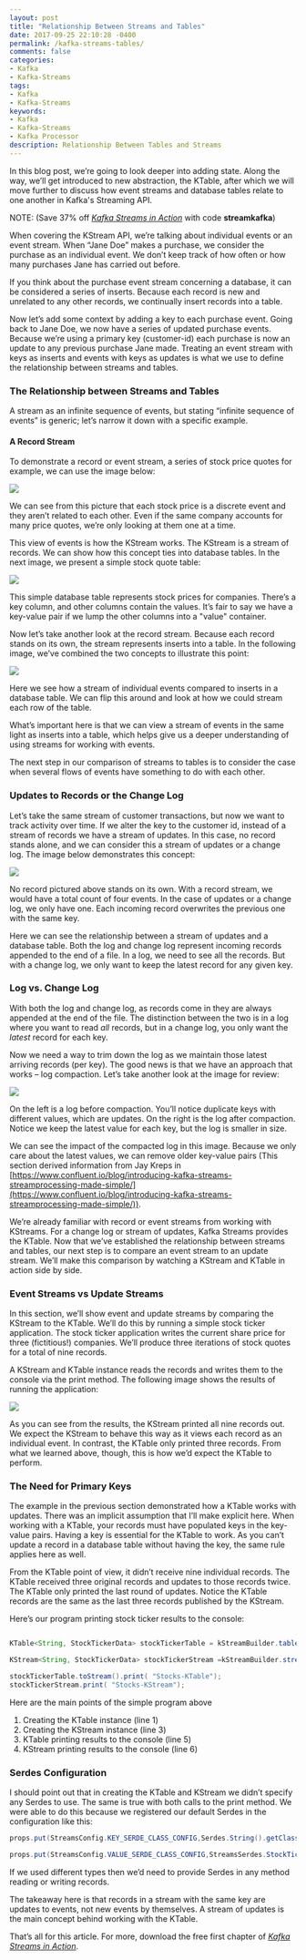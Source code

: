```yaml
---
layout: post
title: "Relationship Between Streams and Tables"
date: 2017-09-25 22:10:28 -0400
permalink: /kafka-streams-tables/
comments: false
categories:
- Kafka
- Kafka-Streams
tags:
- Kafka
- Kafka-Streams 
keywords:
- Kafka
- Kafka-Streams
- Kafka Processor 
description: Relationship Between Tables and Streams 
---
```

 
In this blog post, we’re going to look deeper into adding state. Along the way, we’ll get introduced to new abstraction, the KTable, after which we will move further to discuss how event streams and database tables relate to one another in Kafka's Streaming API.

<!--more-->

NOTE: (Save 37% off [*Kafka Streams in Action*](https://www.manning.com/books/kafka-streams-in-action) with code **streamkafka**)

When covering the KStream API, we’re talking about individual events or
an event stream. When “Jane Doe” makes a purchase, we consider the
purchase as an individual event. We don’t keep track of how often or how
many purchases Jane has carried out before.

If you think about the purchase event stream concerning a database, it
can be considered a series of inserts. Because each record is new and
unrelated to any other records, we continually insert records into a
table.

Now let’s add some context by adding a key to each purchase event. Going
back to Jane Doe, we now have a series of updated purchase events.
Because we’re using a primary key (customer-id) each purchase is now an
update to any previous purchase Jane made. Treating an event stream with
keys as inserts and events with keys as updates is what we use to define
the relationship between streams and tables.

### The Relationship between Streams and Tables

A stream as an infinite sequence of events, but stating “infinite
sequence of events” is generic; let’s narrow it down with a specific
example.

#### A Record Stream

To demonstrate a record or event stream, a series of stock price quotes for example, we can use the image below:

<img src="../assets/images/kst_figure_1.png"/>

We can see from this picture that each stock price is a discrete event
and they aren’t related to each other. Even if the same company accounts
for many price quotes, we’re only looking at them one at a time.

This view of events is how the KStream works. The KStream is a stream of
records. We can show how this concept ties into database tables. In the
next image, we present a simple stock quote table:

<img src="../assets/images/kst_figure_2.jpg"/>

This simple database table represents stock prices for
companies. There’s a key column, and other columns contain the values.
It’s fair to say we have a key-value pair if we lump the other columns
into a "value" container.

Now let’s take another look at the record stream. Because each record
stands on its own, the stream represents inserts into a table. In the
following image, we’ve combined the two concepts to illustrate this
point:

<img src="../assets/images/kst_figure_3.jpg"/>

Here we see how a stream of individual events compared to
inserts in a database table. We can flip this around and look at how we
could stream each row of the table.

What’s important here is that we can view a stream of events in the same
light as inserts into a table, which helps give us a deeper
understanding of using streams for working with events.

The next step in our comparison of streams to tables is to consider the
case when several flows of events have something to do with each other.

### Updates to Records or the Change Log

Let’s take the same stream of customer transactions, but now we want to
track activity over time. If we alter the key to the customer id,
instead of a stream of records we have a stream of updates. In this
case, no record stands alone, and we can consider this a stream of
updates or a change log. The image below demonstrates this concept:

<img src="../assets/images/kst_figure_4.jpg"/>

No record pictured above stands on its own. With a record stream, we
would have a total count of four events. In the case of updates or a
change log, we only have one. Each incoming record overwrites the
previous one with the same key.

Here we can see the relationship between a stream of updates and a
database table. Both the log and change log represent incoming records
appended to the end of a file. In a log, we need to see all the records.
But with a change log, we only want to keep the latest record for any
given key.

### Log vs. Change Log

With both the log and change log, as records come in they are always
appended at the end of the file. The distinction between the two is in a
log where you want to read *all* records, but in a change log, you only
want the *latest* record for each key.

Now we need a way to trim down the log as we maintain those latest
arriving records (per key). The good news is that we have an approach
that works – log compaction. Let’s take another look at the image for
review:

<img src="../assets/images/kst_figure_5.jpg"/>

On the left is a log before compaction. You’ll notice
duplicate keys with different values, which are updates. On the right is
the log after compaction. Notice we keep the latest value for each key,
but the log is smaller in size.

We can see the impact of the compacted log in this image. Because we
only care about the latest values, we can remove older key-value pairs
(This section derived information from Jay Kreps in
[https://www.confluent.io/blog/introducing-kafka-streams-streamprocessing-made-simple/](https://www.confluent.io/blog/introducing-kafka-streams-streamprocessing-made-simple/)).

We’re already familiar with record or event streams from working with
KStreams. For a change log or stream of updates, Kafka Streams provides
the KTable. Now that we’ve established the relationship between streams
and tables, our next step is to compare an event stream to an update
stream. We’ll make this comparison by watching a KStream and KTable in
action side by side.

### Event Streams vs Update Streams

In this section, we’ll show event and update streams by comparing the
KStream to the KTable. We’ll do this by running a simple stock ticker
application. The stock ticker application writes the current share price
for three (fictitious!) companies. We’ll produce three iterations of
stock quotes for a total of nine records.

A KStream and KTable instance reads the records and writes them to the
console via the print method. The following image shows the results of
running the application:

<img src="../assets/images/kst_figure_6.jpg"/>

As you can see from the results, the KStream printed all nine records
out. We expect the KStream to behave this way as it views each record as
an individual event. In contrast, the KTable only printed three records.
From what we learned above, though, this is how we’d expect the KTable
to perform.

### The Need for Primary Keys

The example in the previous section demonstrated how a KTable works with
updates. There was an implicit assumption that I’ll make explicit here.
When working with a KTable, your records must have populated keys in the
key-value pairs. Having a key is essential for the KTable to work. As you
can’t update a record in a database table without having the key, the
same rule applies here as well.

From the KTable point of view, it didn’t receive nine individual
records. The KTable received three original records and updates to those
records twice. The KTable only printed the last round of updates. Notice
the KTable records are the same as the last three records published by
the KStream.

Here’s our program printing stock ticker results to the console:

```java

KTable<String, StockTickerData> stockTickerTable = kStreamBuilder.table(STOCK_TICKER_TABLE_TOPIC, "ticker-store"); 

KStream<String, StockTickerData> stockTickerStream =kStreamBuilder.stream(STOCK_TICKER_STREAM_TOPIC); 

stockTickerTable.toStream().print( "Stocks-KTable");
stockTickerStream.print( "Stocks-KStream");

```

Here are the main points of the simple program above 

 1. Creating the KTable instance (line 1)
 2. Creating the KStream instance (line 3)
 3. KTable printing results to the console (line 5)
 4. KStream printing results to the console (line 6)

### Serdes Configuration

I should point out that in creating the KTable and KStream we didn’t
specify any Serdes to use. The same is true with both calls to the print
method. We were able to do this because we registered our default Serdes
in the configuration like this:

``` java
props.put(StreamsConfig.KEY_SERDE_CLASS_CONFIG,Serdes.String().getClass().getName());

props.put(StreamsConfig.VALUE_SERDE_CLASS_CONFIG,StreamsSerdes.StockTickerSerde().getClass().getName());
```

If we used different types then we’d need to provide Serdes in any
method reading or writing records.

The takeaway here is that records in a stream with the same key are
updates to events, not new events by themselves. A stream of updates is
the main concept behind working with the KTable.

That’s all for this article. For more, download the free first chapter
of [*Kafka Streams in
Action*](https://www.manning.com/books/kafka-streams-in-action).
